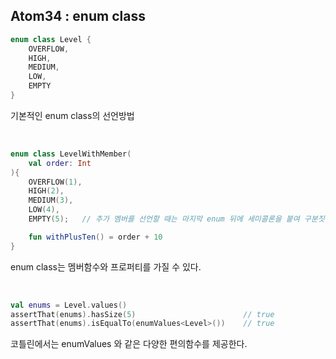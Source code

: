 ## Atom34 : enum class

```kotlin
enum class Level {
    OVERFLOW,
    HIGH,
    MEDIUM,
    LOW,
    EMPTY
}
```
기본적인 enum class의 선언방법

<br/>

```kotlin
enum class LevelWithMember(
    val order: Int
){
    OVERFLOW(1),
    HIGH(2),
    MEDIUM(3),
    LOW(4),
    EMPTY(5);   // 추가 멤버를 선언할 때는 마지막 enum 뒤에 세미콜론을 붙여 구분짓는다.

    fun withPlusTen() = order + 10
}
```
enum class는 멤버함수와 프로퍼티를 가질 수 있다.

<br/>

```kotlin
val enums = Level.values()
assertThat(enums).hasSize(5)                        // true
assertThat(enums).isEqualTo(enumValues<Level>())    // true
```
코틀린에서는 enumValues<T> 와 같은 다양한 편의함수를 제공한다.
